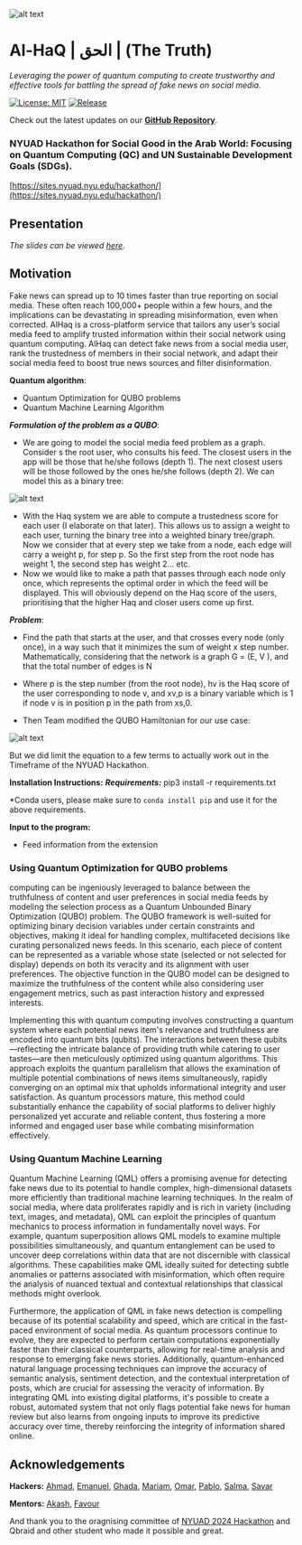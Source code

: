 <!-- <a href="url"><img src="https://github.com/Haq-Lense/Al-HaQ/blob/main/img/Al-HaQ%20logo%20white.png" allign="center" height="150" width="150" ></a>

[![Al-HaQ Logo](https://github.com/Haq-Lense/Al-HaQ/img/Al_HaQ_logo_white.png)](https://github.com/Haq-Lense/Al-HaQ) -->

![alt text](./img/Al-HaQ_logo.png)



# Al-HaQ | الحق | (The Truth)

_Leveraging the power of quantum computing to create trustworthy and effective tools for battling the spread of fake news on social media._

[![License: MIT](https://img.shields.io/badge/License-MIT-yellow.svg)](https://opensource.org/licenses/MIT)
[![Release](https://img.shields.io/github/release/Haq-Lense/Al-HaQ.svg?style=popout-square)](https://github.com/Haq-Lense/Al-HaQ/releases)

<!--[![](https://img.shields.io/pypi/dm/qatrah.svg?style=popout-square)](https://pypi.org/project/qatrah/)-->

Check out the latest updates on our [**GitHub Repository**](https://github.com/Haq-Lense/Al-HaQ).

### NYUAD Hackathon for Social Good in the Arab World: Focusing on Quantum Computing (QC) and UN Sustainable Development Goals (SDGs).

[https://sites.nyuad.nyu.edu/hackathon/](https://sites.nyuad.nyu.edu/hackathon/)

## Presentation

_The slides can be viewed [here](https://www.canva.com/design/DAGDmjJBkM8/WADayAoPQzvoAcPfsHyGAQ/view)._


## Motivation

Fake news can spread up to 10 times faster than true reporting on social media. These often reach 100,000+ people within a few hours, and the implications can be devastating in spreading misinformation, even when corrected. AlHaq is a cross-platform service that tailors any user’s social media feed to amplify trusted information within their social network using quantum computing. AlHaq can detect fake news from a social media user, rank the trustedness of members in their social network, and adapt their social media feed to boost true news sources and filter disinformation.

**Quantum algorithm**:

- Quantum Optimization for QUBO problems
- Quantum Machine Learning Algorithm

***Formulation of the problem as a QUBO***:
- We are going to model the social media feed problem as a graph. Consider s the root user, who consults his feed. The closest users in the app will be those that he/she follows (depth 1). The next closest users will be those followed by the ones he/she follows (depth 2). We can model this as a binary tree:

![alt text](./img/BinayTreeofNodeofUsers.png)

- With the Haq system we are able to compute a trustedness score for each user (I elaborate on that later). This allows us to assign a weight to each user, turning the binary tree into a weighted binary tree/graph. Now we consider that at every step we take from a node, each edge will carry a weight p, for step p. So the first step from the root node has weight 1, the second step has weight 2... etc. 
- Now we would like to make a path that passes through each node only once, which represents the optimal order in which the feed will be displayed. This will obviously depend on the Haq score of the users, prioritising that the higher Haq and closer users come up first.

***Problem***:
- Find the path that starts at the user, and that crosses every node (only once), in a way such that it minimizes the sum of weight x step number.
Mathematically, considering that the network is a graph G = (E, V ), and that the total number of edges is N


- Where p is the step number (from the root node), hv is the Haq score of the user corresponding to node v, and xv,p is a binary variable which is 1 if node v is in position p in the path from xs,0.

- Then Team modified the QUBO Hamiltonian for our use case:

![alt text](./img/qubo_implemetation.png)

But we did limit the equation to a few terms to actually work out in the Timeframe of the NYUAD Hackathon.


**Installation Instructions:**
**_Requirements:_**
pip3 install -r requirements.txt

\*Conda users, please make sure to `conda install pip` and use it for the above requirements.

**Input to the program:**

- Feed information from the extension

### Using Quantum Optimization for QUBO problems

 computing can be ingeniously leveraged to balance between the truthfulness of content and user preferences in social media feeds by modeling the selection process as a Quantum Unbounded Binary Optimization (QUBO) problem. The QUBO framework is well-suited for optimizing binary decision variables under certain constraints and objectives, making it ideal for handling complex, multifaceted decisions like curating personalized news feeds. In this scenario, each piece of content can be represented as a variable whose state (selected or not selected for display) depends on both its veracity and its alignment with user preferences. The objective function in the QUBO model can be designed to maximize the truthfulness of the content while also considering user engagement metrics, such as past interaction history and expressed interests.

Implementing this with quantum computing involves constructing a quantum system where each potential news item's relevance and truthfulness are encoded into quantum bits (qubits). The interactions between these qubits—reflecting the intricate balance of providing truth while catering to user tastes—are then meticulously optimized using quantum algorithms. This approach exploits the quantum parallelism that allows the examination of multiple potential combinations of news items simultaneously, rapidly converging on an optimal mix that upholds informational integrity and user satisfaction. As quantum processors mature, this method could substantially enhance the capability of social platforms to deliver highly personalized yet accurate and reliable content, thus fostering a more informed and engaged user base while combating misinformation effectively.

### Using Quantum Machine Learning

Quantum Machine Learning (QML) offers a promising avenue for detecting fake news due to its potential to handle complex, high-dimensional datasets more efficiently than traditional machine learning techniques. In the realm of social media, where data proliferates rapidly and is rich in variety (including text, images, and metadata), QML can exploit the principles of quantum mechanics to process information in fundamentally novel ways. For example, quantum superposition allows QML models to examine multiple possibilities simultaneously, and quantum entanglement can be used to uncover deep correlations within data that are not discernible with classical algorithms. These capabilities make QML ideally suited for detecting subtle anomalies or patterns associated with misinformation, which often require the analysis of nuanced textual and contextual relationships that classical methods might overlook.

Furthermore, the application of QML in fake news detection is compelling because of its potential scalability and speed, which are critical in the fast-paced environment of social media. As quantum processors continue to evolve, they are expected to perform certain computations exponentially faster than their classical counterparts, allowing for real-time analysis and response to emerging fake news stories. Additionally, quantum-enhanced natural language processing techniques can improve the accuracy of semantic analysis, sentiment detection, and the contextual interpretation of posts, which are crucial for assessing the veracity of information. By integrating QML into existing digital platforms, it's possible to create a robust, automated system that not only flags potential fake news for human review but also learns from ongoing inputs to improve its predictive accuracy over time, thereby reinforcing the integrity of information shared online.

## Acknowledgements

**Hackers:**
[Ahmad](https://github.com/ahmad-sm02), [Emanuel](https://github.com/juniorGitH), [Ghada](https://github.com/ghadaalhajeri), [Mariam](https://github.com/mariam606), [Omar](https://github.com/Ellzo), [Pablo](https://github.com/qrodenas), [Salma](https://github.com/salmaAlsaghir), [Savar](https://github.com/SavarJ)

**Mentors:**
[Akash](https://github.com/akashkthkr), [Favour](https://github.com/favour-nerrise)

And thank you to the oragnising committee of [NYUAD 2024 Hackathon](https://sites.nyuad.nyu.edu/hackathon/) and Qbraid and other student who made it possible and great.
